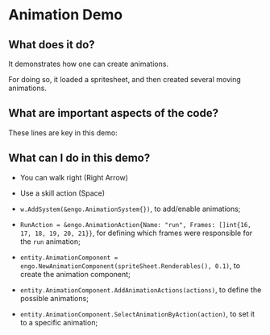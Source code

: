 # Animation Demo

## What does it do?
It demonstrates how one can create animations.  

For doing so, it loaded a spritesheet, and then created several moving animations.     

## What are important aspects of the code?
These lines are key in this demo:

## What can I do in this demo?
* You can walk right (Right Arrow)
* Use a skill action (Space)

* `w.AddSystem(&engo.AnimationSystem{})`, to add/enable animations;
* `RunAction = &engo.AnimationAction{Name: "run", Frames: []int{16, 17, 18, 19, 20, 21}}`, for defining which frames were responsible for the `run` animation;
* `entity.AnimationComponent = engo.NewAnimationComponent(spriteSheet.Renderables(), 0.1)`, to create the animation component;
* `entity.AnimationComponent.AddAnimationActions(actions)`, to define the possible animations;
* `entity.AnimationComponent.SelectAnimationByAction(action)`, to set it to a specific animation;
